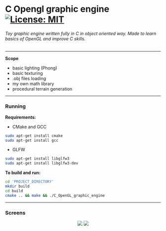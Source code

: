 # C Opengl graphic engine [![License: MIT](https://img.shields.io/badge/License-MIT-yellow.svg)](https://opensource.org/licenses/MIT)

######  Toy graphic engine written fully in C in object oriented way. Made to learn basics of OpenGL and improve C skills.
------------

**Scope**
<!-- toc -->
+ basic lighting (Phong)
+ basic texturing
+ .obj files loading
+ my own math library
+ procedural terrain generation
------------

### Running

**Requirements:**
<!-- toc -->
+ CMake and GCC

```bash
sudo apt-get install cmake
sudo apt-get install gcc  
```

+ GLFW

```bash
sudo apt-get install libglfw3
sudo apt-get install libglfw3-dev
```

**To build and run:**

```bash
cd 'PROJECT_DIRECTORY'
mkdir build
cd build
cmake .. && make && ./C_OpenGL_graphic_engine
```
------------

### Screens
<p align="center">
<img src="gifs/terrain.gif">
<img src="gifs/textures.gif">
</p>

